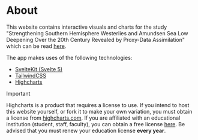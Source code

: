 # About

This website contains interactive visuals and charts for the study "Strengthening Southern 
Hemisphere Westerlies and Amundsen Sea Low Deepening Over the 20th Century Revealed by Proxy-Data 
Assimilation" which can be read [here](https://agupubs.onlinelibrary.wiley.com/doi/10.1029/2021GL095999).

The app makes uses of the following technologies:
- [SvelteKit (Svelte 5)](https://kit.svelte.dev/)
- [TailwindCSS](https://tailwindcss.com/)
- [Highcharts](https://www.highcharts.com/)

> [!IMPORTANT]
> Highcharts is a product that requires a license to use. If you intend to host this website yourself,
> or fork it to make your own variation, you must obtain a license from
> [highcharts.com](https://shop.highcharts.com/). If you are affiliated with an educational institution
> (student, staff, faculty), you can obtain a free license
> [here](https://shop.highcharts.com/contact/educational). Be advised that you must renew your education
> license **every year**.

